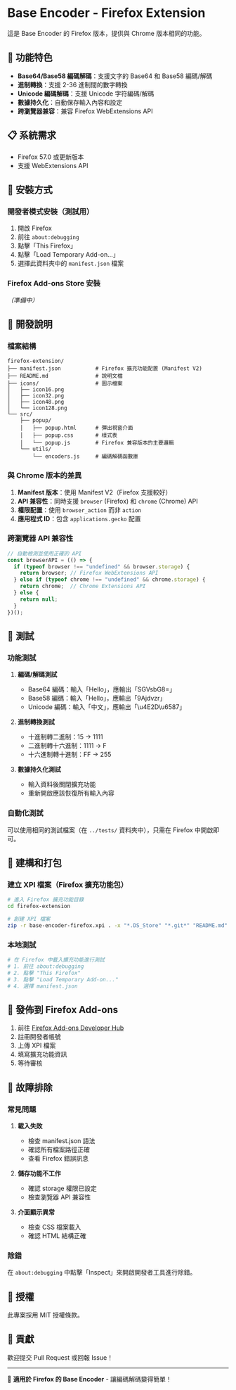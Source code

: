 # Base Encoder - Firefox Extension

這是 Base Encoder 的 Firefox 版本，提供與 Chrome 版本相同的功能。

## 🎯 功能特色

- **Base64/Base58 編碼解碼**：支援文字的 Base64 和 Base58 編碼/解碼
- **進制轉換**：支援 2-36 進制間的數字轉換
- **Unicode 編碼解碼**：支援 Unicode 字符編碼/解碼
- **數據持久化**：自動保存輸入內容和設定
- **跨瀏覽器兼容**：兼容 Firefox WebExtensions API

## 📋 系統需求

- Firefox 57.0 或更新版本
- 支援 WebExtensions API

## 🚀 安裝方式

### 開發者模式安裝（測試用）

1. 開啟 Firefox
2. 前往 `about:debugging`
3. 點擊「This Firefox」
4. 點擊「Load Temporary Add-on...」
5. 選擇此資料夾中的 `manifest.json` 檔案

### Firefox Add-ons Store 安裝

*（準備中）*

## 🔧 開發說明

### 檔案結構

```
firefox-extension/
├── manifest.json           # Firefox 擴充功能配置 (Manifest V2)
├── README.md               # 說明文檔
├── icons/                  # 圖示檔案
│   ├── icon16.png
│   ├── icon32.png
│   ├── icon48.png
│   └── icon128.png
└── src/
    ├── popup/
    │   ├── popup.html      # 彈出視窗介面
    │   ├── popup.css       # 樣式表
    │   └── popup.js        # Firefox 兼容版本的主要邏輯
    └── utils/
        └── encoders.js     # 編碼解碼函數庫
```

### 與 Chrome 版本的差異

1. **Manifest 版本**：使用 Manifest V2（Firefox 支援較好）
2. **API 兼容性**：同時支援 `browser` (Firefox) 和 `chrome` (Chrome) API
3. **權限配置**：使用 `browser_action` 而非 `action`
4. **應用程式 ID**：包含 `applications.gecko` 配置

### 跨瀏覽器 API 兼容性

```javascript
// 自動檢測並使用正確的 API
const browserAPI = (() => {
  if (typeof browser !== "undefined" && browser.storage) {
    return browser; // Firefox WebExtensions API
  } else if (typeof chrome !== "undefined" && chrome.storage) {
    return chrome;  // Chrome Extensions API
  } else {
    return null;
  }
})();
```

## 🧪 測試

### 功能測試

1. **編碼/解碼測試**
   - Base64 編碼：輸入「Hello」，應輸出「SGVsbG8=」
   - Base58 編碼：輸入「Hello」，應輸出「9Ajdvzr」
   - Unicode 編碼：輸入「中文」，應輸出「\\u4E2D\\u6587」

2. **進制轉換測試**
   - 十進制轉二進制：15 → 1111
   - 二進制轉十六進制：1111 → F
   - 十六進制轉十進制：FF → 255

3. **數據持久化測試**
   - 輸入資料後關閉擴充功能
   - 重新開啟應該恢復所有輸入內容

### 自動化測試

可以使用相同的測試檔案（在 `../tests/` 資料夾中），只需在 Firefox 中開啟即可。

## 🔨 建構和打包

### 建立 XPI 檔案（Firefox 擴充功能包）

```bash
# 進入 Firefox 擴充功能目錄
cd firefox-extension

# 創建 XPI 檔案
zip -r base-encoder-firefox.xpi . -x "*.DS_Store" "*.git*" "README.md"
```

### 本地測試

```bash
# 在 Firefox 中載入擴充功能進行測試
# 1. 前往 about:debugging
# 2. 點擊 "This Firefox"
# 3. 點擊 "Load Temporary Add-on..."
# 4. 選擇 manifest.json
```

## 📝 發佈到 Firefox Add-ons

1. 前往 [Firefox Add-ons Developer Hub](https://addons.mozilla.org/developers/)
2. 註冊開發者帳號
3. 上傳 XPI 檔案
4. 填寫擴充功能資訊
5. 等待審核

## 🐛 故障排除

### 常見問題

1. **載入失敗**
   - 檢查 manifest.json 語法
   - 確認所有檔案路徑正確
   - 查看 Firefox 錯誤訊息

2. **儲存功能不工作**
   - 確認 storage 權限已設定
   - 檢查瀏覽器 API 兼容性

3. **介面顯示異常**
   - 檢查 CSS 檔案載入
   - 確認 HTML 結構正確

### 除錯

在 `about:debugging` 中點擊「Inspect」來開啟開發者工具進行除錯。

## 📄 授權

此專案採用 MIT 授權條款。

## 🤝 貢獻

歡迎提交 Pull Request 或回報 Issue！

---

🦊 **適用於 Firefox 的 Base Encoder** - 讓編碼解碼變得簡單！
